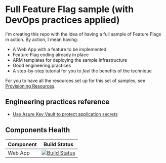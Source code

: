# Full Feature Flag sample (with DevOps practices applied)

I'm creating this repo with the idea of having a full sample of Feature Flags
in action. By action, I mean having:

- A Web App with a feature to be implemented
- Feature Flag coding already in place
- ARM templates for deploying the sample infrastructure
- Good engineering practices
- A step-by-step tutorial for you to *feel* the benefits of the technique

For you to have all the resources set up for this set of samples,
see [Provisioning Resources](docs/00-provisioning-resources.md).

## Engineering practices reference

- [Use Azure Key Vault to protect application secrets](docs/01-key-vault.md)

## Components Health

|Component|Build Status|
|---------|------------|
|Web App|[![Build Status](https://dev.azure.com/serradas-msft/Feature-Flag-Sample/_apis/build/status/ricardoserradas.feat-flag-sample?branchName=master)](https://dev.azure.com/serradas-msft/Feature-Flag-Sample/_build/latest?definitionId=51&branchName=master)|